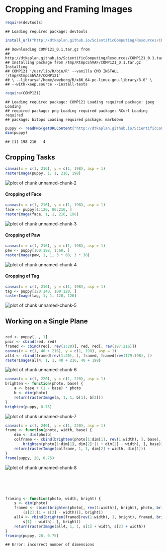 # Cropping and Framing Images


```r
require(devtools)
```

```
## Loading required package: devtools
```

```r
install_url("http://dtkaplan.github.io/ScientificComputing/Resources/COMP121_0.1.tar.gz")
```

```
## Downloading COMP121_0.1.tar.gz from
## http://dtkaplan.github.io/ScientificComputing/Resources/COMP121_0.1.tar.gz
## Installing package from /tmp/RtmpcShVAF/COMP121_0.1.tar.gz Installing
## COMP121 '/usr/lib/R/bin/R' --vanilla CMD INSTALL '/tmp/RtmpcShVAF/COMP121'
## \ --library='/home/aweberg/R/x86_64-pc-linux-gnu-library/3.0' \
## --with-keep.source --install-tests
```

```r
require(COMP121)
```

```
## Loading required package: COMP121 Loading required package: jpeg Loading
## required package: png Loading required package: RCurl Loading required
## package: bitops Loading required package: markdown
```

```r
puppy <- readPNG(getURLContent("http://dtkaplan.github.io/ScientificComputing/Resources/Images/mindo.png"))
dim(puppy)
```

```
## [1] 198 216   4
```


## Cropping Tasks

```r
canvas(x = c(1, 216), y = c(1, 198), asp = 1)
rasterImage(puppy, 1, 1, 216, 198)
```

![plot of chunk unnamed-chunk-2](figure/unnamed-chunk-2.png) 

#### Cropping of Face

```r
canvas(x = c(1, 216), y = c(1, 198), asp = 1)
face <- puppy[1:120, 80:210, ]
rasterImage(face, 1, 1, 216, 198)
```

![plot of chunk unnamed-chunk-3](figure/unnamed-chunk-3.png) 

#### Cropping of Paw

```r
canvas(x = c(1, 216), y = c(1, 198), asp = 1)
paw <- puppy[160:198, 1:60, ]
rasterImage(paw, 1, 1, 3 * 60, 3 * 38)
```

![plot of chunk unnamed-chunk-4](figure/unnamed-chunk-4.png) 

#### Cropping of Tag

```r
canvas(x = c(1, 216), y = c(1, 198), asp = 1)
tag <- puppy[120:140, 100:120, ]
rasterImage(tag, 1, 1, 120, 120)
```

![plot of chunk unnamed-chunk-5](figure/unnamed-chunk-5.png) 


## Working on a Single Plane

```r

red <- puppy[, , 1]
pair <- cbind(red, red)
framed <- cbind(red[, rev(1:20)], red, red[, rev(197:216)])
canvas(x = c(1, 40 + 216), y = c(1, 198), asp = 1)
all4 <- rbind(framed[rev(1:20), ], framed, framed[rev(179:198), ])
rasterImage(all4, 1, 1, 40 + 216, 40 + 198)
```

![plot of chunk unnamed-chunk-6](figure/unnamed-chunk-6.png) 



```r
canvas(x = c(1, 220), y = c(1, 220), asp = 1)
brighten <- function(photo, base) {
    a <- base + (1 - base) * photo
    b <- dim(photo)
    return(rasterImage(a, 1, 1, b[1], b[2]))
}
brighten(puppy, 0.75)
```

![plot of chunk unnamed-chunk-7](figure/unnamed-chunk-7.png) 



```r
canvas(x = c(1, 240), y = c(1, 220), asp = 1)
frame <- function(photo, width, base) {
    dim <- dim(photo)
    colframe <- cbind(brighten(photo[1:dim[1], rev(1:width), ], base), photo, 
        brighten(photo[1:dim[1], dim[2]:(1 + dim[2] - width), ], base))
    return(rasterImage(colframe, 1, 1, dim[2] + width, dim[1]))
}
frame(puppy, 20, 0.75)
```

![plot of chunk unnamed-chunk-8](figure/unnamed-chunk-8.png) 

```r





framing <- function(photo, width, bright) {
    s <- dim(photo)
    framed <- cbind(brighten(photo[, rev(1:width)], bright), photo, brighten(photo[, 
        (s[2]:(1 + s[2] - width))], bright))
    all4 <- rbind(brighten(framed[rev(1:width), ], bright), framed, brighten(framed[s[1]:(1 + 
        s[1] - width), ], bright))
    return(rasterImage(all4, 1, 1, s[1] + width, s[2] + width))
}
framing(puppy, 20, 0.75)
```

```
## Error: incorrect number of dimensions
```

